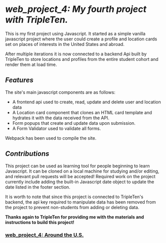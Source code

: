 # *web_project_4: My fourth project with TripleTen.*
This is my first project using Javascript. It started as a simple vanilla javascript project where the user could create a profile and location cards set on places of interests in the United States and abroad.  
  
After multiple iterations it is now connected to a backend Api built by TripleTen to store locations and profiles from the entire student cohort and render them at load time.

## *Features*
The site's main javascript components are as follows:
- A frontend api used to create, read, update and delete user and location data
- A Location card component that clones an HTML card template and hydrates it with the data received from the API.
- Form popups that create and update data upon submission.
- A Form Validator used to validate all forms.
  
Webpack has been used to compile the site.

## *Contributions*
This project can be used as learning tool for people beginning to learn Javascript. It can be cloned on a local machine for studying and/or editing, and relevant pull requests will be accepted! Required work on the project currently include adding the built-in Javascript date object to update the date listed in the footer section.  

It is worth to note that since this project is connected to TripleTen's backend, the api key required to manipulate data has been removed from the project to prevent non-students from adding or deleting data. 

**Thanks again to TripleTen for providing me with the materials and instructions to build this project!**

### [web_project_4: Around the U.S.](https://frederickjodozi.github.io/web_project_4/)
